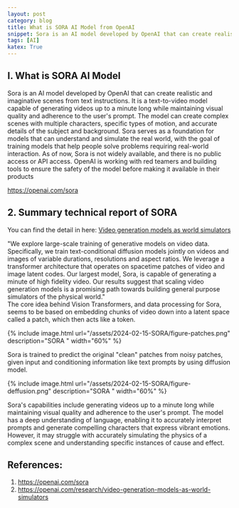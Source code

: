 ```yaml
---
layout: post
category: blog
title: What is SORA AI Model from OpenAI
snippet: Sora is an AI model developed by OpenAI that can create realistic and imaginative scenes from text instructions
tags: [AI]
katex: True
---
```

## I. What is SORA AI Model 
Sora is an AI model developed by OpenAI that can create realistic and imaginative scenes from text instructions. It is a text-to-video model capable of generating videos up to a minute long while maintaining visual quality and adherence to the user's prompt. The model can create complex scenes with multiple characters, specific types of motion, and accurate details of the subject and background. Sora serves as a foundation for models that can understand and simulate the real world, with the goal of training models that help people solve problems requiring real-world interaction. As of now, Sora is not widely available, and there is no public access or API access. OpenAI is working with red teamers and building tools to ensure the safety of the model before making it available in their products

https://openai.com/sora

## 2. Summary technical report of SORA
You can find the detail in here: 
[Video generation models as world simulators](https://openai.com/research/video-generation-models-as-world-simulators)
<div class="tip">
"We explore large-scale training of generative models on video data. Specifically, we train text-conditional diffusion models jointly on videos and images of variable durations, resolutions and aspect ratios. We leverage a transformer architecture that operates on spacetime patches of video and image latent codes. Our largest model, Sora, is capable of generating a minute of high fidelity video. Our results suggest that scaling video generation models is a promising path towards building general purpose simulators of the physical world."
</div>
The core idea behind Vision Transformers, and data processing for Sora, seems to be based on embedding chunks of video down into a latent space called a patch, which then acts like a token.

{% include image.html url="/assets/2024-02-15-SORA/figure-patches.png" description="SORA " width="60%" %}

Sora is trained to predict the original "clean" patches from noisy patches, given input and conditioning information like text prompts by using diffusion model.
 
{% include image.html url="/assets/2024-02-15-SORA/figure-deffusion.png" description="SORA " width="60%" %}

Sora's capabilities include generating videos up to a minute long while maintaining visual quality and adherence to the user's prompt. The model has a deep understanding of language, enabling it to accurately interpret prompts and generate compelling characters that express vibrant emotions. However, it may struggle with accurately simulating the physics of a complex scene and understanding specific instances of cause and effect.

## References:
1. https://openai.com/sora
2. https://openai.com/research/video-generation-models-as-world-simulators